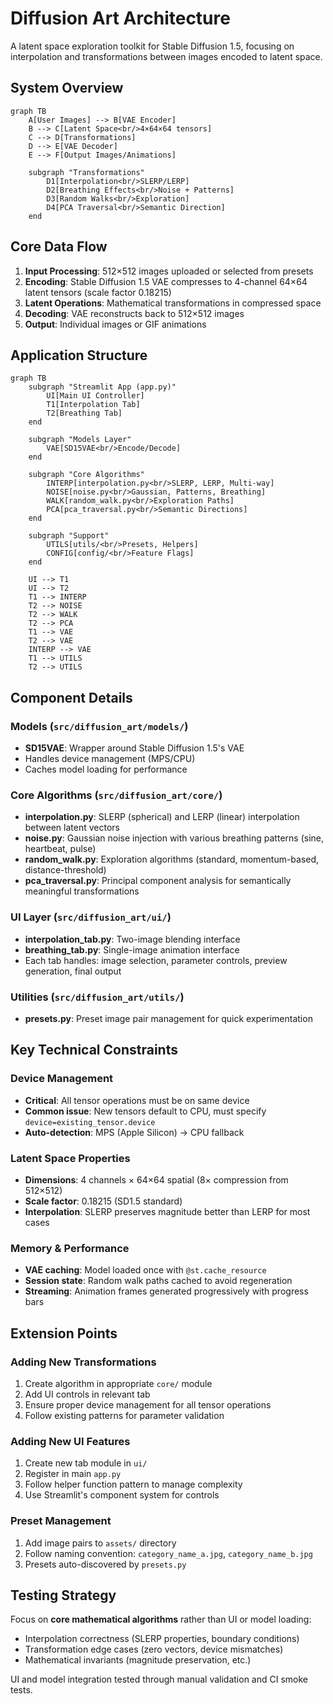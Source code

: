 # Diffusion Art Architecture

A latent space exploration toolkit for Stable Diffusion 1.5, focusing on interpolation and transformations between images encoded to latent space.

## System Overview

```mermaid
graph TB
    A[User Images] --> B[VAE Encoder]
    B --> C[Latent Space<br/>4×64×64 tensors]
    C --> D[Transformations]
    D --> E[VAE Decoder]
    E --> F[Output Images/Animations]

    subgraph "Transformations"
        D1[Interpolation<br/>SLERP/LERP]
        D2[Breathing Effects<br/>Noise + Patterns]
        D3[Random Walks<br/>Exploration]
        D4[PCA Traversal<br/>Semantic Direction]
    end
```

## Core Data Flow

1. **Input Processing**: 512×512 images uploaded or selected from presets
2. **Encoding**: Stable Diffusion 1.5 VAE compresses to 4-channel 64×64 latent tensors (scale factor 0.18215)
3. **Latent Operations**: Mathematical transformations in compressed space
4. **Decoding**: VAE reconstructs back to 512×512 images
5. **Output**: Individual images or GIF animations

## Application Structure

```mermaid
graph TB
    subgraph "Streamlit App (app.py)"
        UI[Main UI Controller]
        T1[Interpolation Tab]
        T2[Breathing Tab]
    end

    subgraph "Models Layer"
        VAE[SD15VAE<br/>Encode/Decode]
    end

    subgraph "Core Algorithms"
        INTERP[interpolation.py<br/>SLERP, LERP, Multi-way]
        NOISE[noise.py<br/>Gaussian, Patterns, Breathing]
        WALK[random_walk.py<br/>Exploration Paths]
        PCA[pca_traversal.py<br/>Semantic Directions]
    end

    subgraph "Support"
        UTILS[utils/<br/>Presets, Helpers]
        CONFIG[config/<br/>Feature Flags]
    end

    UI --> T1
    UI --> T2
    T1 --> INTERP
    T2 --> NOISE
    T2 --> WALK
    T2 --> PCA
    T1 --> VAE
    T2 --> VAE
    INTERP --> VAE
    T1 --> UTILS
    T2 --> UTILS
```

## Component Details

### Models (`src/diffusion_art/models/`)
- **SD15VAE**: Wrapper around Stable Diffusion 1.5's VAE
- Handles device management (MPS/CPU)
- Caches model loading for performance

### Core Algorithms (`src/diffusion_art/core/`)
- **interpolation.py**: SLERP (spherical) and LERP (linear) interpolation between latent vectors
- **noise.py**: Gaussian noise injection with various breathing patterns (sine, heartbeat, pulse)
- **random_walk.py**: Exploration algorithms (standard, momentum-based, distance-threshold)
- **pca_traversal.py**: Principal component analysis for semantically meaningful transformations

### UI Layer (`src/diffusion_art/ui/`)
- **interpolation_tab.py**: Two-image blending interface
- **breathing_tab.py**: Single-image animation interface
- Each tab handles: image selection, parameter controls, preview generation, final output

### Utilities (`src/diffusion_art/utils/`)
- **presets.py**: Preset image pair management for quick experimentation

## Key Technical Constraints

### Device Management
- **Critical**: All tensor operations must be on same device
- **Common issue**: New tensors default to CPU, must specify `device=existing_tensor.device`
- **Auto-detection**: MPS (Apple Silicon) → CPU fallback

### Latent Space Properties
- **Dimensions**: 4 channels × 64×64 spatial (8× compression from 512×512)
- **Scale factor**: 0.18215 (SD1.5 standard)
- **Interpolation**: SLERP preserves magnitude better than LERP for most cases

### Memory & Performance
- **VAE caching**: Model loaded once with `@st.cache_resource`
- **Session state**: Random walk paths cached to avoid regeneration
- **Streaming**: Animation frames generated progressively with progress bars

## Extension Points

### Adding New Transformations
1. Create algorithm in appropriate `core/` module
2. Add UI controls in relevant tab
3. Ensure proper device management for all tensor operations
4. Follow existing patterns for parameter validation

### Adding New UI Features
1. Create new tab module in `ui/`
2. Register in main `app.py`
3. Follow helper function pattern to manage complexity
4. Use Streamlit's component system for controls

### Preset Management
1. Add image pairs to `assets/` directory
2. Follow naming convention: `category_name_a.jpg`, `category_name_b.jpg`
3. Presets auto-discovered by `presets.py`

## Testing Strategy

Focus on **core mathematical algorithms** rather than UI or model loading:
- Interpolation correctness (SLERP properties, boundary conditions)
- Transformation edge cases (zero vectors, device mismatches)
- Mathematical invariants (magnitude preservation, etc.)

UI and model integration tested through manual validation and CI smoke tests.

